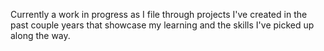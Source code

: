 Currently a work in progress as I file through projects I've created in the past couple years that showcase my learning and the skills I've picked up along the way.
